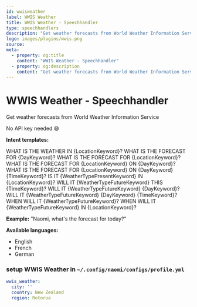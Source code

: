 ```yaml
---
id: wwisweather
label: WWIS Weather
title: WWIS Weather - Speechhandler
type: speechhandlers
description: "Get weather forecasts from World Weather Information Service"
logo: images/plugins/wwis.png
source:
meta:
  - property: og:title
    content: "WWIS Weather - Speechhandler"
  - property: og:description
    content: "Get weather forecasts from World Weather Information Service"
---
```



# WWIS Weather - Speechhandler <Badge text="Included"/>

<PluginLogo/> 

Get weather forecasts from World Weather Information Service

No API key needed :smile:

**Intent templates:**

 WHAT IS THE WEATHER IN {LocationKeyword}?
 WHAT IS THE FORECAST FOR {DayKeyword}?
 WHAT IS THE FORECAST FOR {LocationKeyword}?
 WHAT IS THE FORECAST FOR {LocationKeyword} ON {DayKeyword}?
 WHAT IS THE FORECAST FOR {LocationKeyword} ON {DayKeyword} {TimeKeyword}?
 IS IT {WeatherTypePresentKeyword} IN {LocationKeyword}?
 WILL IT {WeatherTypeFutureKeyword} THIS {TimeKeyword}?
 WILL IT {WeatherTypeFutureKeyword} {DayKeyword}?
 WILL IT {WeatherTypeFutureKeyword} {DayKeyword} {TimeKeyword}?
 WHEN WILL IT {WeatherTypeFutureKeyword}?
 WHEN WILL IT {WeatherTypeFutureKeyword} IN {LocationKeyword}?

**Example:** "Naomi, what's the forecast for today?"

**Available languages:**

* English
* French
* German

### setup WWIS Weather in `~/.config/naomi/configs/profile.yml`

```yaml
wwis_weather:
  city: ''
  country: New Zealand
  region: Rotorua
```

<EditPageLink/>